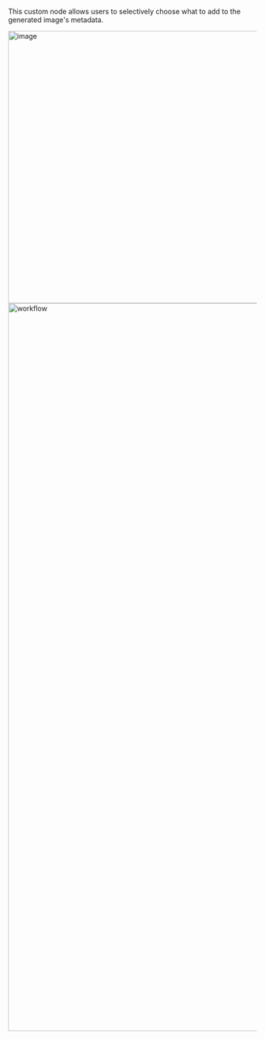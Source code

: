 This custom node allows users to selectively choose what to add to the generated image's metadata.

<img width="970" height="551" alt="image" src="https://github.com/user-attachments/assets/140c99cc-9f3f-406c-b1c7-daa69686ae19" />

<img width="2427" height="1473" alt="workflow" src="https://github.com/user-attachments/assets/d279e542-8ebf-42cf-b546-4f3c32850182" />
